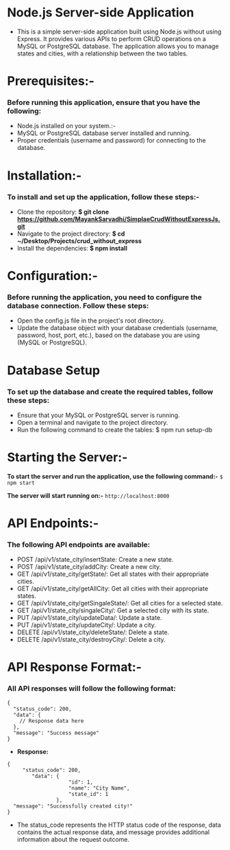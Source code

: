# Node.js Server-side Application

- This is a simple server-side application built using Node.js without using Express. It provides various APIs to perform CRUD operations on a MySQL or PostgreSQL database. The application allows you to manage states and cities, with a relationship between the two tables.

# Prerequisites:-
### Before running this application, ensure that you have the following:

- Node.js installed on your system.:-
- MySQL or PostgreSQL database server installed and running.
- Proper credentials (username and password) for connecting to the database.

# Installation:-
### To install and set up the application, follow these steps:-

- Clone the repository: **$ git clone https://github.com/MayankSarvadhi/SimplaeCrudWithoutExpressJs.git**
- Navigate to the project directory: **$ cd ~/Desktop/Projects/crud_without_express**
- Install the dependencies: **$ npm install**

# Configuration:-
### Before running the application, you need to configure the database connection. Follow these steps:

- Open the config.js file in the project's root directory.
- Update the database object with your database credentials (username, password, host, port, etc.), based on the database you are using (MySQL or PostgreSQL).

# Database Setup
### To set up the database and create the required tables, follow these steps:

- Ensure that your MySQL or PostgreSQL server is running.
- Open a terminal and navigate to the project directory.
- Run the following command to create the tables: $ npm run setup-db

# Starting the Server:-
 **To start the server and run the application, use the following command:-** 
``` $ npm start ```

**The server will start running on:-** ``` http://localhost:8000 ```

# API Endpoints:-
### The following API endpoints are available:

- POST /api/v1/state_city/insertState: Create a new state.
- POST /api/v1/state_city/addCity: Create a new city.
- GET /api/v1/state_city/getState/: Get all states with their appropriate cities.
- GET /api/v1/state_city/getAllCity: Get all cities with their appropriate states.
- GET /api/v1/state_city/getSingaleState/: Get all cities for a selected state.
- GET /api/v1/state_city/singaleCity/: Get a selected city with its state.
- PUT /api/v1/state_city/updateData/: Update a state.
- PUT /api/v1/state_city/updateCity/: Update a city.
- DELETE /api/v1/state_city/deleteState/: Delete a state.
- DELETE /api/v1/state_city/destroyCity/: Delete a city.


# API Response Format:-
### All API responses will follow the following format:
```
{
  "status_code": 200,
  "data": {
    // Response data here
  },
  "message": "Success message"
} 
```
- **Response:**

```
{
     "status_code": 200,
        "data": {
                    "id": 1,
                    "name": "City Name",
                    "state_id": 1
                },
  "message": "Successfully created city!"
}
```

- The status_code represents the HTTP status code of the response, data contains the actual response data, and message provides additional information about the request outcome.
